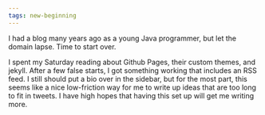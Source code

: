 ```yaml
---
tags: new-beginning
---
```

I had a blog many years ago as a young Java programmer, but let the domain lapse. Time to start over.

I spent my Saturday reading about Github Pages, their custom themes, and jekyll. After a few false starts,
I got something working that includes an RSS feed. I still should put a bio over in the sidebar, but for
the most part, this seems like a nice low-friction way for me to write up ideas that are too long to fit
in tweets. I have high hopes that having this set up will get me writing more.

